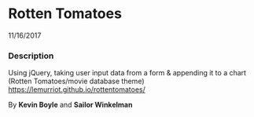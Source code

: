 # Rotten Tomatoes
11/16/2017

### Description
Using jQuery, taking user input data from a form & appending it to a chart (Rotten Tomatoes/movie database theme)
https://lemurriot.github.io/rottentomatoes/

By **Kevin Boyle** and **Sailor Winkelman**
